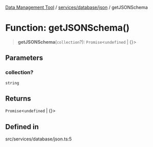 [Data Management Tool](../../../../index.md) / [services/database/json](../index.md) / getJSONSchema

# Function: getJSONSchema()

> **getJSONSchema**(`collection`?): `Promise`\<`undefined` \| \{\}\>

## Parameters

### collection?

`string`

## Returns

`Promise`\<`undefined` \| \{\}\>

## Defined in

src/services/database/json.ts:5
